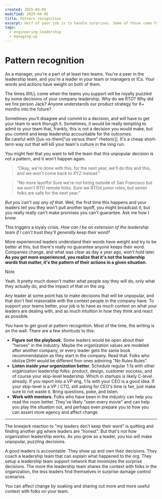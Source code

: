 ```yaml
---
created: 2025-04-05
modified: 2025-04-05
title: Pattern recognition
excerpt: Half of your job is to handle surprises. Some of those come from above. The kicker is you can learn to see the surprises brewing before the shitstorm hits. You've seen this movie before.
tags:
  - engineering-leadership
  - managing-up
---
```


# Pattern recognition

As a manager, you're a part of at least two teams. You're a peer in the leadership team, and you're a leader in your team or managers or ICs. Your words and actions have weight on both of them.

The times WILL come when the teams you support will be royally puzzled by some decisions of your company leadership. Why do we RTO? Why did we fire person Jack? Anyone understands our product strategy for 6+ months into the future?

<WithAside>
Sometimes you'll disagree and commit to a decision, and will have to get your team to work thorugh it. Sometimes, it would be really tempting to admit to your team that, frankly, this is not a decision you would make, but you commit and keep leadership accountable for the outcomes.
<Aside>
Be careful with [[us-vs-them|“us versus them” rhetoric]]. It's a cheap short-term way out that will kill your team's culture in the long run.
</Aside>
</WithAside>

You might feel that you want to tell the team that this unpopular decision is not a pattern, and it won't happen again.

> “Okay, we're done with this, for the next year, we'll do this and this, and we won't come back to XYZ instead.”

> “No more layoffs! Sure we're not hiring outside of San Francisco but we won't RTO remote folks. Sure we RTOd junior roles, but senior folks are safe for the next year.”

_But you can't say any of that._ Well, the first time this happens and your leaders tell you they won't pull another layoff, you might broadcast it, but you really really can't make promises you can't guarantee. Ask me how I know.

This triggers a loyaly crisis. _How can I be an extension of the leadership team if I can't trust they'll generally keep their word?_

More experienced leaders understand their words have weight and try to be better at this, but there's really no guarantee anyone keeps their word. Companies change, and what was clear as day a year ago, won't hold later. **As _you_ get more experienced, you realize that it's not the leadership words that matter, it's the pattern of their actions in a given situation.**

> [!note]
> Yeah. It pretty much doesn't matter what people _say_ they will do, only what they actually do, and the impact of that on the org.

Any leader at some point has to make decisions that will be unpopular, and that don't feel reasonable with the context people in the company have. To support your teams better, your job is to have as much context on what your leaders are dealing with, and as much intuition in how they think and react as possible.

You have to get good at pattern recognition. Most of the time, the writing is on the wall.
There are a few shortcuts to this:
* **Figure out the playbook.** Some leaders would be open about their "heroes" in the industry. Maybe the organization values are modeled after another company, or every leader gets the same book recommendataion as they start in the company. Read that. Folks who idolize DHH would be different fron ones admiring "No Rules Rules".
* **Listen _inside your organization_ better.** Schedule regular 1:1s with other organization leadership folks: product, design, customer success, and of course your skip-level leadership. Which in startups is likely C-level already. If you report into a VP eng, 1:1s with your CEO is a good idea. If your skip-level is a VP / CTO, still asking for CEO's time is fair, just make sure to not waste it. Bring questions, poke, and listen.
* **Work with mentors.** Folks who have been in the industry can help you read the room better. They've likely "seen every movie" and can help you play the situation out, and perhaps even prepare you to how you can assert more agency and affect change.

---

The kneejerk reaction to "my leaders don't keep their word" is quitting and finding another gig where leaders are "honest". But that's not how organization leadership works. As you grow as a leader, you too will make unpopular, puzzling decisions.

A good leaders is accountable. They show up and own their decisions. They coach a leadership team that can explain what happened to the org. They setup a leadership team support network that minimizes the surprise decisions. The more the leadership team shares the context with folks in the organization, the less leaders find themselves in surprise damage control scenarios.

You can affect change by soaking and sharing out more and more useful context with folks on your team.
